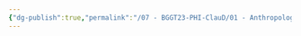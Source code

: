 ```yaml
---
{"dg-publish":true,"permalink":"/07 - BGGT23-PHI-ClauD/01 - Anthropologie/00 - Was ist der Mensch.excalidraw/","tags":["excalidraw"]}
---
```

<style> .container {font-family: sans-serif; text-align: center;} .button-wrapper button {z-index: 1;height: 40px; width: 100px; margin: 10px;padding: 5px;} .excalidraw .App-menu_top .buttonList { display: flex;} .excalidraw-wrapper { height: 800px; margin: 50px; position: relative;} :root[dir="ltr"] .excalidraw .layer-ui__wrapper .zen-mode-transition.App-menu_bottom--transition-left {transform: none;} </style><script src="https://cdn.jsdelivr.net/npm/react@17/umd/react.production.min.js"></script><script src="https://cdn.jsdelivr.net/npm/react-dom@17/umd/react-dom.production.min.js"></script><script type="text/javascript" src="https://cdn.jsdelivr.net/npm/@excalidraw/excalidraw@0/dist/excalidraw.production.min.js"></script><div id="00_-_Was_ist_der_Menschexcalidraw.md"></div><script>(function(){const InitialData={"type":"excalidraw","version":2,"source":"https://github.com/zsviczian/obsidian-excalidraw-plugin/releases/tag/1.9.19","elements":[{"type":"freedraw","version":140,"versionNonce":511228884,"isDeleted":false,"id":"nFMCESJjNDs5KCqrSAIdP","fillStyle":"solid","strokeWidth":2,"strokeStyle":"solid","roughness":1,"opacity":100,"angle":0,"x":163.1732726353186,"y":-151.31015110330384,"strokeColor":"#FFC47C","backgroundColor":"#FFC47C","width":142.41878609469597,"height":5.827775547945691,"seed":1198472300,"groupIds":[],"frameId":null,"roundness":null,"boundElements":[],"updated":1680381600583,"link":null,"locked":false,"customData":{"strokeOptions":{"highlighter":true,"constantPressure":true,"hasOutline":true,"outlineWidth":4,"options":{"thinning":1,"smoothing":0.5,"streamline":0.5,"easing":"linear","start":{"taper":0,"cap":true,"easing":"linear"},"end":{"taper":0,"cap":true,"easing":"linear"}}}},"points":[[0,0],[-0.2185477802679543,-0.2913369461027173],[-0.2185477802679543,-0.5827640335872957],[-0.2185477802679543,-0.7284325066386259],[-0.4370955605359086,-0.6555982701129892],[-0.4370955605359086,-0.5099297970616021],[-0.4370955605359086,-0.4370054191541044],[-0.2913820167937047,-0.4370054191541044],[0.291382016793591,-0.3642162533193414],[0.8741911210718172,-0.3642162533193414],[1.4570452960409739,-0.3642162533193414],[2.258266968514363,-0.5099297970616021],[3.1324580895862937,-0.6555982701129892],[4.006649210658111,-0.80131181385525],[4.808006095204291,-0.80131181385525],[5.536483672533905,-0.80131181385525],[6.1921270133377675,-0.80131181385525],[7.066318134409585,-0.80131181385525],[7.867629948264835,-0.5827640335872957],[9.397419339449698,-0.2913369461027173],[10.05306268025356,0],[11.29151512533565,0.2185477802679543],[12.457088263201172,0.3642162533193414],[14.20547050534492,0.5827640335872957],[15.80813920374635,0.80131181385525],[17.41076283145685,0.80131181385525],[18.503501732796735,0.80131181385525],[20.106215501889096,0.80131181385525],[21.781718436816163,0.9470253575975676],[22.87445733815605,0.9470253575975676],[24.47708096586655,1.0926938306488978],[25.56981986720632,1.2384073743912154],[27.245367872824318,1.5297893911848632],[28.84799150053493,1.5297893911848632],[30.52353950615293,1.5297893911848632],[32.12616313386343,1.5297893911848632],[33.87454537600718,1.3840758474425456],[35.47721407440861,1.2384073743912154],[37.00704853628429,1.2384073743912154],[38.53688299816008,0.9470253575975676],[40.13950662587058,0.80131181385525],[41.81505463148869,0.6555982701129892],[43.41767825919919,0.3642162533193414],[45.23893980855951,0.2185477802679543],[47.06011121653796,0.07283423652569354],[48.73565922215596,-0.07283423652569354],[50.48399639360878,-0.5099297970616021],[52.01383085548457,-0.6555982701129892],[53.543620246669434,-0.80131181385525],[55.146288945070864,-1.2384073743911586],[56.74904778485404,-1.3840758474425456],[58.57017412214168,-1.6754578642361935],[60.46431497871856,-1.8211714079784542],[62.21260707948045,-2.112553424772102],[64.17958217258308,-2.2582669685144197],[66.14642205361292,-2.40393544156575],[67.96768360297324,-2.40393544156575],[69.93456855469401,-2.40393544156575],[71.53723725309544,-2.40393544156575],[73.21274018802251,-2.331101205040113],[74.81540888642394,-2.185432731988726],[76.56374605787676,-2.0397191882464654],[78.09358051975255,-1.8940056445041478],[79.18631942109232,-1.8211714079784542],[80.78898811949375,-1.8211714079784542],[82.31882258136955,-1.8211714079784542],[83.99432551629661,-1.8211714079784542],[85.59699421469804,-1.8211714079784542],[87.19961784240854,-1.6754578642361935],[88.8023316115009,-1.6026236277105],[90.33212100268577,-1.311241610916852],[91.9347897010872,-1.0198595941232043],[93.61038277739613,-0.8741460503809435],[95.43150911468376,-0.6555982701129892],[97.1798913568274,-0.6555982701129892],[98.70972581870319,-0.4370054191541044],[100.1666809733623,-0.4370054191541044],[101.40508834775358,-0.2913369461027173],[103.08063635337157,-0.21850270957702378],[104.683305051773,-0.14566847305138708],[107.96147668510162,0.14566847305138708],[109.41843183976073,0.29138201679364784],[110.5111707411005,0.4370504898450349],[112.18671874671861,0.5099297970616021],[113.42508105041884,0.5827640335872957],[115.0277948195112,0.80131181385525],[115.82910663336645,0.8741460503809435],[117.2861068587165,1.0198595941232043],[118.16029797978842,1.0198595941232043],[119.2530368811282,1.1655731378655219],[119.98142431707595,1.2384073743912154],[121.21992183284897,1.4569551546591697],[121.94835433948765,1.6026236277105],[123.04109324082742,1.675502934927124],[124.06099790564156,1.821171407978511],[125.29940528003283,1.9668849517207718],[125.95504862083669,2.185432731988726],[126.75636043469194,2.2582669685144197],[127.55771731923812,2.476814748782374],[128.21336066004199,2.476814748782374],[128.79612469362928,2.6225282925246347],[129.2332202541652,2.768196765576022],[129.6703158147012,2.841076072792646],[130.25316998967025,2.986744545843976],[130.69022047951535,2.986744545843976],[131.20010520588596,3.0595787823696696],[131.4915322933706,3.1324580895862937],[131.9286278539065,3.2052923261119304],[132.3657234144424,3.278126562637624],[132.80281897497832,3.278126562637624],[133.09424606246296,3.351005869854248],[133.53134162299887,3.4238401063799415],[133.96843718353477,3.4238401063799415],[134.25977412963755,3.4238401063799415],[134.69682461948253,3.4238401063799415],[135.206799487235,3.4238401063799415],[135.3524679602864,3.4238401063799415],[135.7895635208223,3.4238401063799415],[136.08099060830693,3.4238401063799415],[136.2266590813582,3.4238401063799415],[136.51808616884284,3.4238401063799415],[136.66375464189423,3.4238401063799415],[136.95518172937875,3.4238401063799415],[137.39227728991466,3.4238401063799415],[137.6837043773993,3.4238401063799415],[138.12075486724427,3.4238401063799415],[139.50483071468682,3.278126562637624],[140.08768488965597,3.278126562637624],[140.52478045019188,3.1324580895862937],[140.67044892324327,3.1324580895862937],[140.9618760107278,3.1324580895862937],[141.10754448377918,3.1324580895862937],[141.25321295683057,3.1324580895862937],[141.3989715712637,3.2052923261119304],[141.8360220611088,2.9139103093182825],[141.8360220611088,2.476814748782374],[141.8360220611088,2.0397191882464654],[141.98169053416007,1.8940507151950783],[141.98169053416007,1.8940507151950783]],"lastCommittedPoint":null,"simulatePressure":false,"pressures":[1,1,1,1,1,1,1,1,1,1,1,1,1,1,1,1,1,1,1,1,1,1,1,1,1,1,1,1,1,1,1,1,1,1,1,1,1,1,1,1,1,1,1,1,1,1,1,1,1,1,1,1,1,1,1,1,1,1,1,1,1,1,1,1,1,1,1,1,1,1,1,1,1,1,1,1,1,1,1,1,1,1,1,1,1,1,1,1,1,1,1,1,1,1,1,1,1,1,1,1,1,1,1,1,1,1,1,1,1,1,1,1,1,1,1,1,1,1,1,1,1,1,1,1,1,1,1,1,1,1,1,1,1,1,1,1,1,1,0]},{"type":"freedraw","version":129,"versionNonce":1056082644,"isDeleted":false,"id":"PoKk_RKFqvzuE4WxzibRd","fillStyle":"solid","strokeWidth":2,"strokeStyle":"solid","roughness":1,"opacity":100,"angle":0,"x":148.38503809638638,"y":-187.22387481926643,"strokeColor":"#FFC47C","backgroundColor":"#FFC47C","width":150.21362687712622,"height":4.443699700503146,"seed":1266363092,"groupIds":[],"frameId":null,"roundness":null,"boundElements":[],"updated":1680381597726,"link":null,"locked":false,"customData":{"strokeOptions":{"highlighter":true,"constantPressure":true,"hasOutline":true,"outlineWidth":4,"options":{"thinning":1,"smoothing":0.5,"streamline":0.5,"easing":"linear","start":{"taper":0,"cap":true,"easing":"linear"},"end":{"taper":0,"cap":true,"easing":"linear"}}}},"points":[[0,0],[-0.7285226480205438,0.36430639470114556],[-0.8741911210719309,0.36430639470114556],[-1.0927389013398852,0.4370955605359086],[-1.457000225350157,0.5099748677525326],[-1.6755480056181113,0.5099748677525326],[-1.9668849517207718,0.5099748677525326],[-2.039719188246522,0.5099748677525326],[-2.1125984954630894,0.5099748677525326],[-1.5298344618757937,0.5828541749691567],[-0.9470704282884981,0.5828541749691567],[-0.5099748677525895,0.5828541749691567],[0.1456684730512734,0.5828541749691567],[0.9470253575974539,0.5828541749691567],[1.6026686984014304,0.5828541749691567],[1.8212164786693847,0.4370955605359086],[2.841076072792589,0.29142708748457835],[3.496719413596452,0.14575861443319127],[4.225196990926065,0.14575861443319127],[5.026553875472246,0.2185477802679543],[5.900699925853132,0.36430639470114556],[7.066273063718654,0.6556433408039197],[8.231891272275107,0.801401955237111],[9.834514899985606,0.874191121071874],[11.000133108542059,0.9470704282884412],[12.457088263201172,1.0199497355050653],[14.132591198128353,1.1656182085564524],[14.93394808267442,1.3112866816077826],[16.463782544550213,1.3112866816077826],[17.556476375199168,1.3841659888244067],[18.72204951306469,1.4569551546591697],[20.32471821146612,1.4569551546591697],[21.56312558585728,1.602713769092361],[23.020125811207322,1.675502934927124],[24.841297219185776,1.675502934927124],[27.17248856560775,1.675502934927124],[28.993705044277135,1.675502934927124],[31.32485132000818,1.675502934927124],[33.510284051996905,1.529834461875737],[35.47716900371768,1.3841659888244067],[38.09978743762417,1.2384975157730196],[40.066672389344944,1.0927389013398283],[41.88788886801433,1.0927389013398283],[43.70906027599278,0.9470704282884412],[45.5303218253531,0.9470704282884412],[47.78858879386746,0.801401955237111],[49.68268457975353,0.5099748677525326],[51.431021751206345,0.36430639470114556],[53.61645448319507,0.07287930721662406],[58.49733988561593,-0.8012667431643195],[60.75565192482122,-1.0926036892670368],[62.64970264001636,-1.3840307767516151],[64.68942182826277,-1.5296992498030022],[66.51068337762308,-1.5296992498030022],[68.47756832934385,-1.5296992498030022],[70.29878480801324,-1.6754578642361935],[72.26566975973401,-1.6754578642361935],[74.37831332588803,-1.6754578642361935],[76.490911821351,-1.8211263372875806],[78.45784184376271,-1.8211263372875806],[80.64327457575143,-1.8211263372875806],[82.61020459816314,-1.8211263372875806],[84.57708954988391,-1.8211263372875806],[86.54401957229561,-1.7482470300709565],[88.94800008455229,-1.7482470300709565],[91.13343281654102,-1.7482470300709565],[93.02752860242697,-1.7482470300709565],[94.77586577387979,-1.7482470300709565],[96.37857954297215,-1.7482470300709565],[97.54415268083767,-1.7482470300709565],[99.00110783549678,-1.7482470300709565],[100.60377653389821,-1.8940056445041478],[102.2792794688254,-1.8940056445041478],[103.95478240375246,-1.8940056445041478],[105.63028533867964,-2.039674117555535],[107.88864244857587,-2.039674117555535],[109.41843183976073,-1.9667948103389108],[111.02110053816216,-1.8211263372875806],[112.11388451019286,-1.6754578642361935],[113.6436288306868,-1.4569100839682392],[114.59069925897529,-1.2383623037002849],[115.683483231006,-1.0198145234322737],[117.06751400775761,-0.8012667431643195],[118.23308714562313,-0.6555531994220587],[119.3258260469629,-0.3642162533193414],[120.85561543814777,-0.2913369461027173],[121.94839941017847,-0.14566847305133024],[123.11401761873492,-0.07278916583476303],[124.27950061521858,0],[125.29940528003272,0],[126.68352619816619,0],[127.33912446827924,0.07287930721662406],[128.35902913309337,0.14575861443319127],[129.2332202541652,0.2185477802679543],[130.83588895256662,0.29142708748457835],[131.6372458371128,0.29142708748457835],[132.8027739042874,0.29142708748457835],[133.96839211284384,0.36430639470114556],[134.98820663627612,0.4370955605359086],[136.22670415204914,0.4370955605359086],[136.95513665868782,0.5099748677525326],[137.90220708697632,0.5099748677525326],[138.7763531373572,0.5828541749691567],[139.57766495121245,0.5828541749691567],[140.45185607228427,0.5828541749691567],[141.10749941308825,0.5828541749691567],[141.6903535880574,0.5828541749691567],[142.41874102400504,0.6556433408039197],[142.8559267259228,0.7285226480204869],[143.4386907595101,0.7285226480204869],[143.87578632004613,0.874191121071874],[144.31288188058204,1.0927389013398283],[144.74997744111795,1.1656182085564524],[145.18707300165386,1.3841659888244067],[145.47845501844756,1.3841659888244067],[145.91555057898347,1.4569551546591697],[146.35264613951938,1.602713769092361],[146.64398308562215,1.675502934927124],[146.93541017310667,1.748382242143748],[147.2268372605912,1.8940507151950783],[147.51817420669397,2.0398093296282696],[147.6639328211271,2.1125984954630326],[147.95526976722988,2.1854778026796566],[148.10102838166313,2.3311462757310437],[148.10102838166313,2.404025582947611],[147.6639328211271,1.0199497355050653],[147.37250573364258,0.2185477802679543],[147.37250573364258,0.2185477802679543]],"lastCommittedPoint":null,"simulatePressure":false,"pressures":[1,1,1,1,1,1,1,1,1,1,1,1,1,1,1,1,1,1,1,1,1,1,1,1,1,1,1,1,1,1,1,1,1,1,1,1,1,1,1,1,1,1,1,1,1,1,1,1,1,1,1,1,1,1,1,1,1,1,1,1,1,1,1,1,1,1,1,1,1,1,1,1,1,1,1,1,1,1,1,1,1,1,1,1,1,1,1,1,1,1,1,1,1,1,1,1,1,1,1,1,1,1,1,1,1,1,1,1,1,1,1,1,1,1,1,1,1,1,1,1,1,1,1,1,1,1,1,0]},{"type":"image","version":419,"versionNonce":412975444,"isDeleted":false,"id":"pUmejbw_DTYeX_3KHYlMc","fillStyle":"hachure","strokeWidth":1,"strokeStyle":"solid","roughness":1,"opacity":100,"angle":0,"x":-407.7434440567617,"y":-253.4773420854047,"strokeColor":"transparent","backgroundColor":"transparent","width":495.5443213664459,"height":641.8713045987215,"seed":546164180,"groupIds":[],"frameId":null,"roundness":null,"boundElements":[],"updated":1680381626592,"link":null,"locked":false,"status":"pending","fileId":"115b4d6790c0623f5b21f436e47fc2b9bec05e1a","scale":[1,1]},{"type":"rectangle","version":64,"versionNonce":1318909268,"isDeleted":false,"id":"Pbf7GoqPuc-GF3uV8vxuX","fillStyle":"hachure","strokeWidth":1,"strokeStyle":"solid","roughness":1,"opacity":100,"angle":0,"x":112.45255922618878,"y":-207.47854355252178,"strokeColor":"#000000","backgroundColor":"transparent","width":799,"height":80,"seed":904652652,"groupIds":[],"frameId":null,"roundness":{"type":3},"boundElements":[{"id":"ZkMmXvIi","type":"text"}],"updated":1680381593117,"link":null,"locked":false},{"type":"text","version":148,"versionNonce":1064961260,"isDeleted":false,"id":"ZkMmXvIi","fillStyle":"hachure","strokeWidth":1,"strokeStyle":"solid","roughness":1,"opacity":100,"angle":0,"x":117.45255922618878,"y":-202.47854355252178,"strokeColor":"#000000","backgroundColor":"transparent","width":788.8192138671875,"height":70,"seed":837247956,"groupIds":[],"frameId":null,"roundness":null,"boundElements":[],"updated":1680381588975,"link":null,"locked":false,"fontSize":28,"fontFamily":1,"text":"1. Beschreiben Sie das Bild!\n2. Diskutieren Sie: Was sagt das Bild über uns Menschen","rawText":"1. Beschreiben Sie das Bild!\n2. Diskutieren Sie: Was sagt das Bild über uns Menschen","textAlign":"left","verticalAlign":"middle","containerId":"Pbf7GoqPuc-GF3uV8vxuX","originalText":"1. Beschreiben Sie das Bild!\n2. Diskutieren Sie: Was sagt das Bild über uns Menschen","lineHeight":1.25,"baseline":53}],"appState":{"theme":"dark","viewBackgroundColor":"#ffffff","currentItemStrokeColor":"#000000","currentItemBackgroundColor":"transparent","currentItemFillStyle":"hachure","currentItemStrokeWidth":1,"currentItemStrokeStyle":"solid","currentItemRoughness":1,"currentItemOpacity":100,"currentItemFontFamily":1,"currentItemFontSize":28,"currentItemTextAlign":"left","currentItemStartArrowhead":null,"currentItemEndArrowhead":"arrow","scrollX":479.32192896042534,"scrollY":319.4044488463738,"zoom":{"value":0.9},"currentItemRoundness":"round","gridSize":null,"gridColor":{"Bold":"#C9C9C9FF","Regular":"#EDEDEDFF"},"colorPalette":{},"currentStrokeOptions":{"highlighter":true,"constantPressure":true,"hasOutline":true,"outlineWidth":4,"options":{"thinning":1,"smoothing":0.5,"streamline":0.5,"easing":"linear","start":{"taper":0,"cap":true,"easing":"linear"},"end":{"taper":0,"cap":true,"easing":"linear"}}},"previousGridSize":null,"frameRendering":{"enabled":true,"clip":true,"name":true,"outline":true}},"files":{}};InitialData.scrollToContent=true;App=()=>{const e=React.useRef(null),t=React.useRef(null),[n,i]=React.useState({width:void 0,height:void 0});return React.useEffect(()=>{i({width:t.current.getBoundingClientRect().width,height:t.current.getBoundingClientRect().height});const e=()=>{i({width:t.current.getBoundingClientRect().width,height:t.current.getBoundingClientRect().height})};return window.addEventListener("resize",e),()=>window.removeEventListener("resize",e)},[t]),React.createElement(React.Fragment,null,React.createElement("div",{className:"excalidraw-wrapper",ref:t},React.createElement(ExcalidrawLib.Excalidraw,{ref:e,width:n.width,height:n.height,initialData:InitialData,viewModeEnabled:!0,zenModeEnabled:!0,gridModeEnabled:!1})))},excalidrawWrapper=document.getElementById("00_-_Was_ist_der_Menschexcalidraw.md");ReactDOM.render(React.createElement(App),excalidrawWrapper);})();</script>